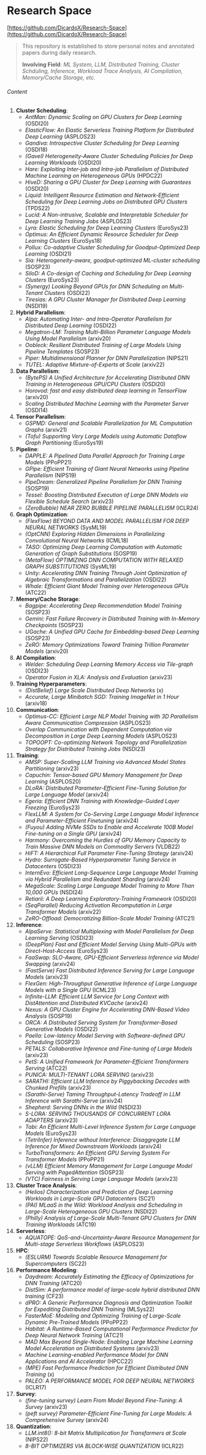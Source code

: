 # Research Space

[https://github.com/DicardoX/Research-Space](https://github.com/DicardoX/Research-Space)

> This repository is established to store personal notes and annotated papers during daily research.
>
> **Involving Field**: *ML System, LLM, Distributed Training, Cluster Schduling, Inference, Workload Trace Analysis, AI Compilation, Memory/Cache Storage, etc.*



###### Content

1. **Cluster Scheduling**: 
    - *AntMan: Dynamic Scaling on GPU Clusters for Deep Learning* (OSDI20)
    - *ElasticFlow: An Elastic Serverless Training Platform for Distributed Deep Learning* (ASPLOS23)
    - *Gandiva: Introspective Cluster Scheduling  for Deep Learning* (OSDI18)
    - *(Gavel) Heterogeneity-Aware Cluster Scheduling Policies for Deep Learning Workloads* (OSDI20)
    - *Hare: Exploiting Inter-job and Intra-job Parallelism of Distributed Machine Learning on Heterogeneous GPUs* (HPDC22)
    - *HiveD: Sharing a GPU Cluster for Deep Learning with Guarantees* (OSDI20)
    - *Liquid: Intelligent Resource Estimation and Network-Efficient Scheduling for Deep Learning Jobs on Distributed GPU Clusters* (TPDS22)
    - *Lucid: A Non-intrusive, Scalable and Interpretable Scheduler for Deep Learning Training Jobs* (ASPLOS23)
    - *Lyra: Elastic Scheduling for Deep Learning Clusters* (EuroSys23)
    - *Optimus: An Efficient Dynamic Resource Scheduler for Deep Learning Clusters* (EuroSys18)
    - *Pollux: Co-adaptive Cluster Scheduling  for Goodput-Optimized Deep Learning* (OSDI21)
    - *Sia: Heterogeneity-aware, goodput-optimized ML-cluster scheduling* (SOSP23)
    - *SiloD: A Co-design of Caching and Scheduling for Deep Learning Clusters* (EuroSys23)
    - *(Synergy) Looking Beyond GPUs for DNN Scheduling  on Multi-Tenant Clusters* (OSDI22)
    - *Tiresias: A GPU Cluster Manager  for Distributed Deep Learning* (NSDI19)
2. **Hybrid Parallelism**:
    - *Alpa: Automating Inter- and Intra-Operator Parallelism for Distributed Deep Learning* (OSDI22)
    - *Megatron-LM: Training Multi-Billion Parameter Language Models Using Model Parallelism* (arxiv20)
    - *Oobleck: Resilient Distributed Training of Large Models Using Pipeline Templates* (SOSP23)
    - *Piper: Multidimensional Planner for DNN Parallelization* (NIPS21)
    - *TUTEL: Adaptive Mixture-of-Experts at Scale* (arxiv22)
3. **Data Parallelism**:
    - *(BytePS) A Unified Architecture for Accelerating Distributed DNN Training in Heterogeneous GPU/CPU Clusters* (OSDI20)
    - *Horovod: fast and easy distributed deep learning in TensorFlow* (arxiv20)
    - *Scaling Distributed Machine Learning  with the Parameter Server* (OSDI14)
4. **Tensor Parallelism**:
    - *GSPMD: General and Scalable Parallelization for ML Computation Graphs* (arxiv21)
    - *(Tofu) Supporting Very Large Models using Automatic Dataflow Graph Partitioning* (EuroSys19)
5. **Pipeline**:
    - *DAPPLE: A Pipelined Data Parallel Approach for Training Large Models* (PPoPP21)
    - *GPipe: Efficient Training of Giant Neural Networks using Pipeline Parallelism* (NIPS19)
    - *PipeDream: Generalized Pipeline Parallelism for DNN Training* (SOSP19)
    - *Tessel: Boosting Distributed Execution of Large DNN Models via Flexible Schedule Search* (arxiv23)
    - *(ZeroBubble) NEAR ZERO BUBBLE PIPELINE PARALLELISM* (ICLR24)
6. **Graph Optimization**:
    - *(FlexFlow) BEYOND DATA AND MODEL PARALLELISM FOR DEEP NEURAL NETWORKS* (SysML19)
    - *(OptCNN) Exploring Hidden Dimensions in Parallelizing Convolutional Neural Networks* (ICML18)
    - *TASO: Optimizing Deep Learning Computation with Automatic Generation of Graph Substitutions* (SOSP19)
    - *(MetaFlow) OPTIMIZING DNN COMPUTATION WITH RELAXED GRAPH SUBSTITUTIONS* (SysML19)
    - *Unity: Accelerating DNN Training Through Joint Optimization of Algebraic Transformations  and Parallelization* (OSDI22)
    - *Whale: Efficient Giant Model Training over Heterogeneous GPUs* (ATC22)
7. **Memory/Cache Storage**:
    - *Bagpipe: Accelerating Deep Recommendation Model Training* (SOSP23)
    - *Gemini: Fast Failure Recovery in Distributed Training with In-Memory Checkpoints* (SOSP23)
    - *UGache: A Unified GPU Cache for Embedding-based Deep Learning* (SOSP23)
    - *ZeRO: Memory Optimizations Toward Training Trillion Parameter Models* (arxiv20)
8. **AI Compilation**:
    - *Welder: Scheduling Deep Learning Memory Access via Tile-graph* (OSDI23)
    - *Operator Fusion in XLA: Analysis and Evaluation* (arxiv23)
9. **Training Hyperparameters**:
    - *(DistBelief) Large Scale Distributed Deep Networks* (x)
    - *Accurate, Large Minibatch SGD: Training ImageNet in 1 Hour* (arxiv18)
10. **Communication**:
    - *Optimus-CC: Efficient Large NLP Model Training with 3D Parallelism Aware Communication Compression* (ASPLOS23)
    - *Overlap Communication with Dependent Computation via Decomposition in Large Deep Learning Models* (ASPLOS23)
    - *TOPOOPT: Co-optimizing Network Topology and Parallelization Strategy for Distributed Training Jobs* (NSDI23)
11. **Training**:
       - *AMSP: Super-Scaling LLM Training via Advanced Model States Partitioning* (arxiv23)
       - *Capuchin: Tensor-based GPU Memory Management for Deep Learning* (ASPLOS20)
       - *DLoRA: Distributed Parameter-Efficient Fine-Tuning Solution for Large Language Model* (arxiv24)
       - *Egeria: Efficient DNN Training with Knowledge-Guided Layer Freezing* (EuroSys23)
       - *FlexLLM: A System for Co-Serving Large Language Model Inference and Parameter-Efficient Finetuning* (arxiv24)
       - *(Fuyou) Adding NVMe SSDs to Enable and Accelerate 100B Model Fine-tuning on a Single GPU* (arxiv24)
       - *Harmony: Overcoming the Hurdles of GPU Memory Capacity to Train Massive DNN Models on Commodity Servers* (VLDB22)
       - *HiFT: A Hierarchical Full Parameter Fine-Tuning Strategy* (arxiv24)
       - *Hydro: Surrogate-Based Hyperparameter Tuning Service in Datacenters* (OSDI23)
       - *InternEvo: Efficient Long-Sequence Large Language Model Training via Hybrid Parallelism and Redundant Sharding* (arxiv24)
       - *MegaScale: Scaling Large Language Model Training to More Than 10,000 GPUs* (NSDI24)
       - *Retiarii: A Deep Learning Exploratory-Training Framework* (OSDI20)
       - *(SeqParallel) Reducing Activation Recomputation in Large Transformer Models* (arxiv22)
       - *ZeRO-Offload: Democratizing Billion-Scale Model Training* (ATC21)
12. **Inference**:
       - *AlpaServe: Statistical Multiplexing with Model Parallelism for Deep Learning Serving* (OSDI23)
       - *(DeepPlan) Fast and Efficient Model Serving Using Multi-GPUs with Direct-Host-Access* (EuroSys23)
       - *FaaSwap: SLO-Aware, GPU-Efficient Serverless Inference via Model Swapping* (arxiv24)
       - *(FastServe) Fast Distributed Inference Serving for Large Language Models* (arxiv23)
       - *FlexGen: High-Throughput Generative Inference of Large Language Models with a Single GPU* (ICML23)
       - *Infinite-LLM: Efficient LLM Service for Long Context with DistAttention and Distributed KVCache* (arxiv24)
       - *Nexus: A GPU Cluster Engine for Accelerating DNN-Based Video Analysis* (SOSP19)
       - *ORCA: A Distributed Serving System for Transformer-Based Generative Models* (OSDI22)
       - *Paella: Low-latency Model Serving with Software-defined GPU Scheduling* (SOSP23)
       - *PETALS: Collaborative Inference and Fine-tuning of Large Models* (arxiv23)
       - *PetS: A Unified Framework for Parameter-Efficient Transformers Serving* (ATC22)
       - *PUNICA: MULTI-TENANT LORA SERVING* (arxiv23)
       - *SARATHI: Efficient LLM Inference by Piggybacking Decodes with Chunked Prefills* (arxiv23)
       - *(Sarathi-Serve) Taming Throughput-Latency Tradeoff in LLM Inference with Sarathi-Serve* (arxiv24)
       - *Shepherd: Serving DNNs in the Wild* (NSDI23)
       - *S-LORA: SERVING THOUSANDS OF CONCURRENT LORA ADAPTERS* (arxiv23)
       - *Tabi: An Efficient Multi-Level Inference System for Large Language Models* (EuroSys23)
       - *(TetriInfer) Inference without Interference: Disaggregate LLM Inference for Mixed Downstream Workloads* (arxiv24)
       - *TurboTransformers: An Efficient GPU Serving System For Transformer Models* (PPoPP21)
       - *(vLLM) Efficient Memory Management for Large Language Model Serving with PagedAttention* (SOSP23)
       - *(VTC) Fairness in Serving Large Language Models* (arxiv23)
13. **Cluster Trace Analysis**:
       - *(Helios) Characterization and Prediction of Deep Learning Workloads in Large-Scale GPU Datacenters* (SC21)
       - *(PAI) MLaaS in the Wild: Workload Analysis and Scheduling in Large-Scale Heterogeneous GPU Clusters* (NSDI22)
       - *(Philly) Analysis of Large-Scale Multi-Tenant GPU Clusters for DNN Training Workloads* (ATC19)
14. **Serverless**:
       - *AQUATOPE: QoS-and-Uncertainty-Aware Resource Management for Multi-stage Serverless Workflows* (ASPLOS23)
15. **HPC**:
       - *(ESLURM) Towards Scalable Resource Management for Supercomputers* (SC22)
16. **Performance Modeling**:
       - *Daydream: Accurately Estimating the Efficacy of Optimizations for DNN Training* (ATC20)
       - *DistSim: A performance model of large-scale hybrid distributed DNN training* (CF23)
       - *dPRO: A Generic Performance Diagnosis and Optimization Toolkit for Expediting Distributed DNN Training* (MLSys22)
       - *FasterMoE: Modeling and Optimizing Training of Large-Scale Dynamic Pre-Trained Models* (PPoPP22)
       - *Habitat: A Runtime-Based Computational Performance Predictor for Deep Neural Network Training* (ATC21)
       - *MAD Max Beyond Single-Node: Enabling Large Machine Learning Model Acceleration on Distributed Systems* (arxiv23)
       - *Machine Learning-enabled Performance Model for DNN Applications and AI Accelerator* (HPCC22)
       - *(MPE) Fast Performance Prediction for Efficient Distributed DNN Training* (x)
       - *PALEO: A PERFORMANCE MODEL FOR DEEP NEURAL NETWORKS* (ICLR17)
17. **Survey**:
      - *(fine-tuning survey) Learn From Model Beyond Fine-Tuning: A Survey* (arxiv23)
      - *(peft survey) Parameter-Efficient Fine-Tuning for Large Models: A Comprehensive Survey* (arxiv24)
18. **Quantization**:
     - *LLM.int8(): 8-bit Matrix Multiplication for Transformers at Scale* (NIPS22)
     - *8-BIT OPTIMIZERS VIA BLOCK-WISE QUANTIZATION* (ICLR22)
